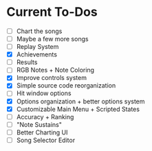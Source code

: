 # Current To-Dos
* [ ] Chart the songs
* [ ] Maybe a few more songs
* [ ] Replay System
* [X] Achievements
* [ ] Results
* [ ] RGB Notes + Note Coloring
* [X] Improve controls system
* [X] Simple source code reorganization
* [ ] Hit window options
* [X] Options organization + better options system
* [X] Customizable Main Menu + Scripted States
* [ ] Accuracy + Ranking
* [ ] "Note Sustains"
* [ ] Better Charting UI
* [ ] Song Selector Editor